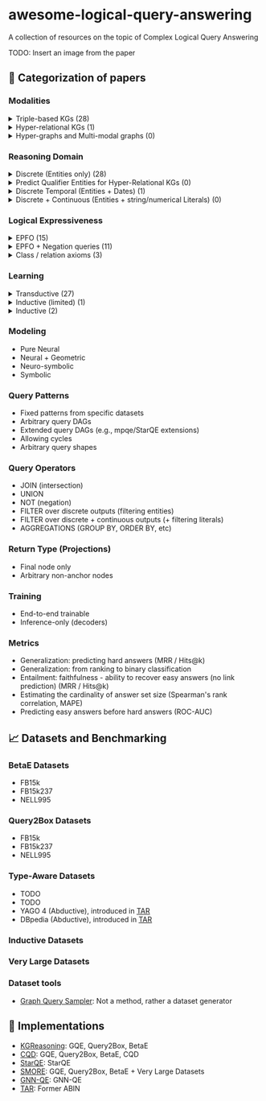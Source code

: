 # awesome-logical-query-answering
A collection of resources on the topic of Complex Logical Query Answering

TODO: Insert an image from the paper


## :scroll: Categorization of papers

### Modalities


<details>
  <summary>Triple-based KGs (28)</summary>

  1. [GQE](https://proceedings.neurips.cc/paper/2018/file/ef50c335cca9f340bde656363ebd02fd-Paper.pdf), NeurIPS 2018  
  2. [GQE+hashing](https://ieeexplore.ieee.org/abstract/document/8970688/?casa_token=gLHFmr7V2ekAAAAA:wwDbUufdkwHTQo68pansuhJsJ2XQAF0P21_mQSu75KVRUkgqARmXBs_VEmFOkFgz_Lq-FXP8OA), ICDM 2019  
  3. [Query2Box](https://openreview.net/pdf?id=BJgr4kSFDS), ICLR 2020  
  4. [BetaE](https://proceedings.neurips.cc/paper/2020/file/e43739bba7cdb577e9e3e4e42447f5a5-Paper.pdf), NeurIPS 2020
  5. [EmQL](https://proceedings.neurips.cc/paper/2020/hash/fe74074593f21197b7b7be3c08678616-Abstract.html), NeurIPS 2020
  6. [MPQE](https://grlplus.github.io/papers/26.pdf), ICML 2020 Workshop
  7. [Regex Queries over Incomplete Knowledge Bases](https://arxiv.org/abs/2005.00480), AKBC 2021
  8. [BiQE](https://ojs.aaai.org/index.php/AAAI/article/view/16630), AAAI 2021
  9. [Knowledge Sheaves: A Sheaf-Theoretic Framework for Knowledge Graph Embedding](https://arxiv.org/pdf/2110.03789.pdf), arxiv 2021
  10. [CQD](https://openreview.net/forum?id=Mos9F9kDwkz), ICLR 2021
  11. [HypE](https://dl.acm.org/doi/abs/10.1145/3442381.3449974?casa_token=tQx20rBUtMwAAAAA:GRqp4JBze6ybzZzeSdCc9cNGlqN0wkAP0BVBPctAgtUVviVSoNiUQcNxBbEuGVGZxnCzJyLqfMmiYg), WWW 2021
  12. [NewLook](http://tonghanghang.org/pdfs/kdd21_newlook.pdf), KDD 2021
  13. [ConE](https://proceedings.neurips.cc/paper/2021/hash/a0160709701140704575d499c997b6ca-Abstract.html), NeurIPS 2021
  14. [PERM](https://proceedings.neurips.cc/paper/2021/hash/c4d2ce3f3ebb5393a77c33c0cd95dc93-Abstract.html), NeurIPS 2021
  15. [Neural-symbolic Approach for Ontology-mediated Query Answering](https://arxiv.org/pdf/2106.14052.pdf), arxiv 2021
  16. [LogicE](https://arxiv.org/pdf/2103.00418.pdf), arxiv 2021
  17. [MLPMix](https://openreview.net/forum?id=tgcAoUVHRIB), ICLR 2022
  18. [FuzzQE](https://ojs.aaai.org/index.php/AAAI/article/view/20310), AAAI 2022
  19. [GNN-QE](https://arxiv.org/abs/2205.10128), ICML 2022
  20. [CBR-SUBG](https://proceedings.mlr.press/v162/das22a.html), ICML 2022
  21. [SMORE](https://arxiv.org/abs/2110.14890), KDD 2022
  22. [kgTransformer](https://keg.cs.tsinghua.edu.cn/jietang/publications/KDD22-Liu-et-al-KG-Transformer.pdf), KDD 2022
  23. [LinE](https://dl.acm.org/doi/pdf/10.1145/3534678.3539338?casa_token=_jPlNJj2TlYAAAAA:pKAA42_lrZ2JIHc1YZV0fchIlRiIcqCy8oCBL2UU3Gm84MOeTSYLfQn31DKtXBbU2yqzC7LUsYvREBw), KDD 2022
  24. [Query2Particles](https://arxiv.org/abs/2204.12847), NAACL 2022
  25. [TAR: Neural Logical Reasoning across TBox and ABox](https://arxiv.org/abs/2205.14591), arxiv 2022
  26. [Type-aware embeddings for multi-hop reasoning over knowledge graphs](https://arxiv.org/abs/2205.00782), arxiv 2022
  27. [FLEX: Feature-Logic Embedding Framework for CompleX Knowledge Graph Reasoning](https://arxiv.org/abs/2205.11039), arxiv 2022
  28. [TFLEX: Temporal Feature-Logic Embedding Framework for Complex Reasoning over Temporal Knowledge Graph](https://arxiv.org/pdf/2205.14307.pdf), arxiv 2022

  </details> 

<details>
  <summary>Hyper-relational KGs (1)</summary>

  1. [StarQE](https://arxiv.org/abs/2106.08166), ICLR 2022

</details>

<details>
  <summary>Hyper-graphs and Multi-modal graphs (0)</summary>

  0. None as of Sept 2022
  
</details>


### Reasoning Domain


<details>
  <summary>Discrete (Entities only) (28) </summary>

  1. [GQE](https://proceedings.neurips.cc/paper/2018/file/ef50c335cca9f340bde656363ebd02fd-Paper.pdf), NeurIPS 2018  
  2. [GQE+hashing](https://ieeexplore.ieee.org/abstract/document/8970688/?casa_token=gLHFmr7V2ekAAAAA:wwDbUufdkwHTQo68pansuhJsJ2XQAF0P21_mQSu75KVRUkgqARmXBs_VEmFOkFgz_Lq-FXP8OA), ICDM 2019  
  3. [Query2Box](https://openreview.net/pdf?id=BJgr4kSFDS), ICLR 2020  
  4. [BetaE](https://proceedings.neurips.cc/paper/2020/file/e43739bba7cdb577e9e3e4e42447f5a5-Paper.pdf), NeurIPS 2020
  5. [EmQL](https://proceedings.neurips.cc/paper/2020/hash/fe74074593f21197b7b7be3c08678616-Abstract.html), NeurIPS 2020
  6. [MPQE](https://grlplus.github.io/papers/26.pdf), ICML 2020 Workshop
  7. [Regex Queries over Incomplete Knowledge Bases](https://arxiv.org/abs/2005.00480), AKBC 2021
  8. [BiQE](https://ojs.aaai.org/index.php/AAAI/article/view/16630), AAAI 2021
  9. [Knowledge Sheaves: A Sheaf-Theoretic Framework for Knowledge Graph Embedding](https://arxiv.org/pdf/2110.03789.pdf), arxiv 2021
  10. [CQD](https://openreview.net/forum?id=Mos9F9kDwkz), ICLR 2021
  11. [HypE](https://dl.acm.org/doi/abs/10.1145/3442381.3449974?casa_token=tQx20rBUtMwAAAAA:GRqp4JBze6ybzZzeSdCc9cNGlqN0wkAP0BVBPctAgtUVviVSoNiUQcNxBbEuGVGZxnCzJyLqfMmiYg), WWW 2021
  12. [NewLook](http://tonghanghang.org/pdfs/kdd21_newlook.pdf), KDD 2021
  13. [ConE](https://proceedings.neurips.cc/paper/2021/hash/a0160709701140704575d499c997b6ca-Abstract.html), NeurIPS 2021
  14. [PERM](https://proceedings.neurips.cc/paper/2021/hash/c4d2ce3f3ebb5393a77c33c0cd95dc93-Abstract.html), NeurIPS 2021
  15. [Neural-symbolic Approach for Ontology-mediated Query Answering](https://arxiv.org/pdf/2106.14052.pdf), arxiv 2021
  16. [LogicE](https://arxiv.org/pdf/2103.00418.pdf), arxiv 2021
  17. [MLPMix](https://openreview.net/forum?id=tgcAoUVHRIB), ICLR 2022
  18. [StarQE](https://arxiv.org/abs/2106.08166), ICLR 2022
  19. [FuzzQE](https://ojs.aaai.org/index.php/AAAI/article/view/20310), AAAI 2022
  20. [GNN-QE](https://arxiv.org/abs/2205.10128), ICML 2022
  21. [CBR-SUBG](https://proceedings.mlr.press/v162/das22a.html), ICML 2022
  22. [SMORE](https://arxiv.org/abs/2110.14890), KDD 2022
  23. [kgTransformer](https://keg.cs.tsinghua.edu.cn/jietang/publications/KDD22-Liu-et-al-KG-Transformer.pdf), KDD 2022
  24. [LinE](https://dl.acm.org/doi/pdf/10.1145/3534678.3539338?casa_token=_jPlNJj2TlYAAAAA:pKAA42_lrZ2JIHc1YZV0fchIlRiIcqCy8oCBL2UU3Gm84MOeTSYLfQn31DKtXBbU2yqzC7LUsYvREBw), KDD 2022
  25. [Query2Particles](https://arxiv.org/abs/2204.12847), NAACL 2022
  26. [TAR: Neural Logical Reasoning across TBox and ABox](https://arxiv.org/abs/2205.14591), arxiv 2022
  27. [Type-aware embeddings for multi-hop reasoning over knowledge graphs](https://arxiv.org/abs/2205.00782), arxiv 2022
  28. [FLEX: Feature-Logic Embedding Framework for CompleX Knowledge Graph Reasoning](https://arxiv.org/abs/2205.11039), arxiv 2022
</details>

<details>
  <summary>Predict Qualifier Entities for Hyper-Relational KGs (0)</summary>

  0. None as of Sept 2022
  
</details>
  
<details>
  <summary>Discrete Temporal (Entities + Dates) (1)</summary>

  1. [TFLEX: Temporal Feature-Logic Embedding Framework for Complex Reasoning over Temporal Knowledge Graph](https://arxiv.org/pdf/2205.14307.pdf), arxiv 2022
  
</details>

<details>
  <summary>Discrete + Continuous (Entities + string/numerical Literals) (0)</summary>

  0. None as of Sept 2022
  
</details>



### Logical Expressiveness


<details>
  <summary>EPFO (15) </summary>

  1. [GQE](https://proceedings.neurips.cc/paper/2018/file/ef50c335cca9f340bde656363ebd02fd-Paper.pdf), NeurIPS 2018  
  2. [GQE+hashing](https://ieeexplore.ieee.org/abstract/document/8970688/?casa_token=gLHFmr7V2ekAAAAA:wwDbUufdkwHTQo68pansuhJsJ2XQAF0P21_mQSu75KVRUkgqARmXBs_VEmFOkFgz_Lq-FXP8OA), ICDM 2019  
  3. [Query2Box](https://openreview.net/pdf?id=BJgr4kSFDS), ICLR 2020  
  4. [EmQL](https://proceedings.neurips.cc/paper/2020/hash/fe74074593f21197b7b7be3c08678616-Abstract.html), NeurIPS 2020
  5. [MPQE](https://grlplus.github.io/papers/26.pdf), ICML 2020 Workshop
  6. [Regex Queries over Incomplete Knowledge Bases](https://arxiv.org/abs/2005.00480), AKBC 2021
  7. [BiQE](https://ojs.aaai.org/index.php/AAAI/article/view/16630), AAAI 2021
  8. [Knowledge Sheaves: A Sheaf-Theoretic Framework for Knowledge Graph Embedding](https://arxiv.org/pdf/2110.03789.pdf), arxiv 2021
  9. [CQD](https://openreview.net/forum?id=Mos9F9kDwkz), ICLR 2021
  10. [HypE](https://dl.acm.org/doi/abs/10.1145/3442381.3449974?casa_token=tQx20rBUtMwAAAAA:GRqp4JBze6ybzZzeSdCc9cNGlqN0wkAP0BVBPctAgtUVviVSoNiUQcNxBbEuGVGZxnCzJyLqfMmiYg), WWW 2021
  11. [NewLook](http://tonghanghang.org/pdfs/kdd21_newlook.pdf), KDD 2021
  12. [StarQE](https://arxiv.org/abs/2106.08166), ICLR 2022
  13. [CBR-SUBG](https://proceedings.mlr.press/v162/das22a.html), ICML 2022
  14. [SMORE](https://arxiv.org/abs/2110.14890), KDD 2022
  15. [kgTransformer](https://keg.cs.tsinghua.edu.cn/jietang/publications/KDD22-Liu-et-al-KG-Transformer.pdf), KDD 2022

</details>

<details>
  <summary>EPFO + Negation queries (11) </summary>

  1. [BetaE](https://proceedings.neurips.cc/paper/2020/file/e43739bba7cdb577e9e3e4e42447f5a5-Paper.pdf), NeurIPS 2020
  2. [ConE](https://proceedings.neurips.cc/paper/2021/hash/a0160709701140704575d499c997b6ca-Abstract.html), NeurIPS 2021
  3. [PERM](https://proceedings.neurips.cc/paper/2021/hash/c4d2ce3f3ebb5393a77c33c0cd95dc93-Abstract.html), NeurIPS 2021
  4. [LogicE](https://arxiv.org/pdf/2103.00418.pdf), arxiv 2021
  5. [MLPMix](https://openreview.net/forum?id=tgcAoUVHRIB), ICLR 2022
  6. [FuzzQE](https://ojs.aaai.org/index.php/AAAI/article/view/20310), AAAI 2022
  7. [GNN-QE](https://arxiv.org/abs/2205.10128), ICML 2022
  8. [LinE](https://dl.acm.org/doi/pdf/10.1145/3534678.3539338?casa_token=_jPlNJj2TlYAAAAA:pKAA42_lrZ2JIHc1YZV0fchIlRiIcqCy8oCBL2UU3Gm84MOeTSYLfQn31DKtXBbU2yqzC7LUsYvREBw), KDD 2022
  9. [Query2Particles](https://arxiv.org/abs/2204.12847), NAACL 2022
  10. [FLEX: Feature-Logic Embedding Framework for CompleX Knowledge Graph Reasoning](https://arxiv.org/abs/2205.11039), arxiv 2022
  11. [TFLEX: Temporal Feature-Logic Embedding Framework for Complex Reasoning over Temporal Knowledge Graph](https://arxiv.org/pdf/2205.14307.pdf), arxiv 2022
</details>

<details>
  <summary>Class / relation axioms (3) </summary>

  1. [Neural-symbolic Approach for Ontology-mediated Query Answering](https://arxiv.org/pdf/2106.14052.pdf), arxiv 2021
  2. [Type-aware embeddings for multi-hop reasoning over knowledge graphs](https://arxiv.org/abs/2205.00782), arxiv 2022
  3. [TAR: Neural Logical Reasoning across TBox and ABox](https://arxiv.org/abs/2205.14591), arxiv 2022
</details>


### Learning

<details>
  <summary>Transductive (27) </summary>

  1. [GQE](https://proceedings.neurips.cc/paper/2018/file/ef50c335cca9f340bde656363ebd02fd-Paper.pdf), NeurIPS 2018  
  2. [GQE+hashing](https://ieeexplore.ieee.org/abstract/document/8970688/?casa_token=gLHFmr7V2ekAAAAA:wwDbUufdkwHTQo68pansuhJsJ2XQAF0P21_mQSu75KVRUkgqARmXBs_VEmFOkFgz_Lq-FXP8OA), ICDM 2019  
  3. [Query2Box](https://openreview.net/pdf?id=BJgr4kSFDS), ICLR 2020  
  4. [BetaE](https://proceedings.neurips.cc/paper/2020/file/e43739bba7cdb577e9e3e4e42447f5a5-Paper.pdf), NeurIPS 2020
  5. [EmQL](https://proceedings.neurips.cc/paper/2020/hash/fe74074593f21197b7b7be3c08678616-Abstract.html), NeurIPS 2020
  6. [MPQE](https://grlplus.github.io/papers/26.pdf), ICML 2020 Workshop
  7. [Regex Queries over Incomplete Knowledge Bases](https://arxiv.org/abs/2005.00480), AKBC 2021
  8. [BiQE](https://ojs.aaai.org/index.php/AAAI/article/view/16630), AAAI 2021
  9. [Knowledge Sheaves: A Sheaf-Theoretic Framework for Knowledge Graph Embedding](https://arxiv.org/pdf/2110.03789.pdf), arxiv 2021
  10. [HypE](https://dl.acm.org/doi/abs/10.1145/3442381.3449974?casa_token=tQx20rBUtMwAAAAA:GRqp4JBze6ybzZzeSdCc9cNGlqN0wkAP0BVBPctAgtUVviVSoNiUQcNxBbEuGVGZxnCzJyLqfMmiYg), WWW 2021
  11. [NewLook](http://tonghanghang.org/pdfs/kdd21_newlook.pdf), KDD 2021
  12. [ConE](https://proceedings.neurips.cc/paper/2021/hash/a0160709701140704575d499c997b6ca-Abstract.html), NeurIPS 2021
  13. [PERM](https://proceedings.neurips.cc/paper/2021/hash/c4d2ce3f3ebb5393a77c33c0cd95dc93-Abstract.html), NeurIPS 2021
  14. [Neural-symbolic Approach for Ontology-mediated Query Answering](https://arxiv.org/pdf/2106.14052.pdf), arxiv 2021
  15. [LogicE](https://arxiv.org/pdf/2103.00418.pdf), arxiv 2021
  16. [MLPMix](https://openreview.net/forum?id=tgcAoUVHRIB), ICLR 2022
  17. [FuzzQE](https://ojs.aaai.org/index.php/AAAI/article/view/20310), AAAI 2022
  18. [StarQE](https://arxiv.org/abs/2106.08166), ICLR 2022
  19. [CBR-SUBG](https://proceedings.mlr.press/v162/das22a.html), ICML 2022
  20. [SMORE](https://arxiv.org/abs/2110.14890), KDD 2022
  21. [kgTransformer](https://keg.cs.tsinghua.edu.cn/jietang/publications/KDD22-Liu-et-al-KG-Transformer.pdf), KDD 2022
  22. [LinE](https://dl.acm.org/doi/pdf/10.1145/3534678.3539338?casa_token=_jPlNJj2TlYAAAAA:pKAA42_lrZ2JIHc1YZV0fchIlRiIcqCy8oCBL2UU3Gm84MOeTSYLfQn31DKtXBbU2yqzC7LUsYvREBw), KDD 2022
  23. [Query2Particles](https://arxiv.org/abs/2204.12847), NAACL 2022
  24. [TAR: Neural Logical Reasoning across TBox and ABox](https://arxiv.org/abs/2205.14591), arxiv 2022
  25. [Type-aware embeddings for multi-hop reasoning over knowledge graphs](https://arxiv.org/abs/2205.00782), arxiv 2022
  26. [FLEX: Feature-Logic Embedding Framework for CompleX Knowledge Graph Reasoning](https://arxiv.org/abs/2205.11039), arxiv 2022
  27. [TFLEX: Temporal Feature-Logic Embedding Framework for Complex Reasoning over Temporal Knowledge Graph](https://arxiv.org/pdf/2205.14307.pdf), arxiv 2022
</details>

<details>
  <summary>Inductive (limited) (1) </summary>

  1. [Type-aware embeddings for multi-hop reasoning over knowledge graphs](https://arxiv.org/abs/2205.00782), arxiv 2022

</details>

<details>
  <summary>Inductive (2) </summary>

  #### Target Inductive (0)
  0. None as of Sept 2022

  #### Any node on the reasoning path inductive (2)
  1. [CQD](https://openreview.net/forum?id=Mos9F9kDwkz), ICLR 2021
  2. [GNN-QE](https://arxiv.org/abs/2205.10128), ICML 2022
  

</details>


### Modeling

- Pure Neural
- Neural + Geometric
- Neuro-symbolic
- Symbolic

### Query Patterns

- Fixed patterns from specific datasets
- Arbitrary query DAGs
- Extended query DAGs (e.g., mpqe/StarQE extensions)
- Allowing cycles
- Arbitrary query shapes

### Query Operators

- JOIN (intersection)
- UNION 
- NOT (negation)
- FILTER over discrete outputs (filtering entities)
- FILTER over discrete + continuous outputs (+ filtering literals)
- AGGREGATIONS (GROUP BY, ORDER BY, etc)

### Return Type (Projections)

- Final node only
- Arbitrary non-anchor nodes

### Training

- End-to-end trainable
- Inference-only (decoders)

### Metrics

- Generalization: predicting hard answers (MRR / Hits@k)
- Generalization: from ranking to binary classification
- Entailment: faithfulness - ability to recover easy answers (no link prediction) (MRR / Hits@k)
- Estimating the cardinality of answer set size (Spearman's rank correlation, MAPE)
- Predicting easy answers before hard answers (ROC-AUC)


## 📈 Datasets and Benchmarking

### BetaE Datasets

- FB15k
- FB15k237
- NELL995

### Query2Box Datasets

- FB15k
- FB15k237
- NELL995

### Type-Aware Datasets

- TODO
- TODO
- YAGO 4 (Abductive), introduced in [TAR](https://github.com/lilv98/TAR)
- DBpedia (Abductive), introduced in [TAR](https://github.com/lilv98/TAR)

### Inductive Datasets

### Very Large Datasets

### Dataset tools

- [Graph Query Sampler](https://github.com/miselico/graph_query_sampler): Not a method, rather a dataset generator


## :wrench: Implementations

- [KGReasoning](https://github.com/snap-stanford/KGReasoning): GQE, Query2Box, BetaE
- [CQD](https://github.com/pminervini/KGReasoning): GQE, Query2Box, BetaE, CQD
- [StarQE](https://github.com/DimitrisAlivas/StarQE): StarQE
- [SMORE](https://github.com/google-research/smore): GQE, Query2Box, BetaE + Very Large Datasets
- [GNN-QE](https://github.com/DeepGraphLearning/GNN-QE): GNN-QE
- [TAR](https://github.com/lilv98/TAR): Former ABIN


